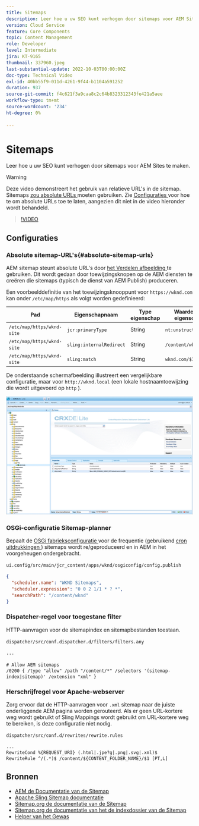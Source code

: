 ```yaml
---
title: Sitemaps
description: Leer hoe u uw SEO kunt verhogen door sitemaps voor AEM Sites te maken.
version: Cloud Service
feature: Core Components
topic: Content Management
role: Developer
level: Intermediate
jira: KT-9165
thumbnail: 337960.jpeg
last-substantial-update: 2022-10-03T00:00:00Z
doc-type: Technical Video
exl-id: 40bb55f9-011d-4261-9f44-b1104a591252
duration: 937
source-git-commit: f4c621f3a9caa8c2c64b8323312343fe421a5aee
workflow-type: tm+mt
source-wordcount: '234'
ht-degree: 0%

---
```


# Sitemaps

Leer hoe u uw SEO kunt verhogen door sitemaps voor AEM Sites te maken.

>[!WARNING]
>
>Deze video demonstreert het gebruik van relatieve URL&#39;s in de sitemap. Sitemaps [ zou absolute URLs ](https://sitemaps.org/protocol.html) moeten gebruiken. Zie [ Configuraties ](#absolute-sitemap-urls) voor hoe te om absolute URLs toe te laten, aangezien dit niet in de video hieronder wordt behandeld.

>[!VIDEO](https://video.tv.adobe.com/v/337960?quality=12&learn=on)

## Configuraties

### Absolute sitemap-URL&#39;s{#absolute-sitemap-urls}

AEM sitemap steunt absolute URL&#39;s door [ het Verdelen afbeelding ](https://sling.apache.org/documentation/the-sling-engine/mappings-for-resource-resolution.html) te gebruiken. Dit wordt gedaan door toewijzingsknopen op de AEM diensten te creëren die sitemaps (typisch de dienst van AEM Publish) produceren.

Een voorbeelddefinitie van het toewijzingsknooppunt voor `https://wknd.com` kan onder `/etc/map/https` als volgt worden gedefinieerd:

| Pad | Eigenschapnaam | Type eigenschap | Waarde van eigenschap |
|------|----------|---------------|-------|
| `/etc/map/https/wknd-site` | `jcr:primaryType` | String | `nt:unstructured` |
| `/etc/map/https/wknd-site` | `sling:internalRedirect` | String | `/content/wknd/(.*)` |
| `/etc/map/https/wknd-site` | `sling:match` | String | `wknd.com/$1` |

De onderstaande schermafbeelding illustreert een vergelijkbare configuratie, maar voor `http://wknd.local` (een lokale hostnaamtoewijzing die wordt uitgevoerd op `http` ).

![ Sitemap absolute configuratie URLs ](../assets/sitemaps/sitemaps-absolute-urls.jpg)


### OSGi-configuratie Sitemap-planner

Bepaalt de [ OSGi fabrieksconfiguratie ](http://localhost:4502/system/console/configMgr/org.apache.sling.sitemap.impl.SitemapScheduler) voor de frequentie (gebruikend [ cron uitdrukkingen ](https://cron.help/)) sitemaps wordt re/geproduceerd en in AEM in het voorgeheugen ondergebracht.

`ui.config/src/main/jcr_content/apps/wknd/osgiconfig/config.publish`

```json
{
  "scheduler.name": "WKND Sitemaps",
  "scheduler.expression": "0 0 2 1/1 * ? *",
  "searchPath": "/content/wknd"
}
```

### Dispatcher-regel voor toegestane filter

HTTP-aanvragen voor de sitemapindex en sitemapbestanden toestaan.

`dispatcher/src/conf.dispatcher.d/filters/filters.any`

```
...

# Allow AEM sitemaps
/0200 { /type "allow" /path "/content/*" /selectors '(sitemap-index|sitemap)' /extension "xml" }
```

### Herschrijfregel voor Apache-webserver

Zorg ervoor dat de HTTP-aanvragen voor `.xml` sitemap naar de juiste onderliggende AEM pagina worden gerouteerd. Als er geen URL-kortere weg wordt gebruikt of Sling Mappings wordt gebruikt om URL-kortere weg te bereiken, is deze configuratie niet nodig.

`dispatcher/src/conf.d/rewrites/rewrite.rules`

```
...
RewriteCond %{REQUEST_URI} (.html|.jpe?g|.png|.svg|.xml)$
RewriteRule ^/(.*)$ /content/${CONTENT_FOLDER_NAME}/$1 [PT,L]
```

## Bronnen

+ [ AEM de Documentatie van de Sitemap ](https://experienceleague.adobe.com/docs/experience-manager-cloud-service/content/overview/seo-and-url-management.html?lang=en)
+ [ Apache Sling Sitemap documentatie ](https://github.com/apache/sling-org-apache-sling-sitemap#readme)
+ [ Sitemap.org de documentatie van de Sitemap ](https://www.sitemaps.org/protocol.html)
+ [ Sitemap.org de documentatie van het de indexdossier van de Sitemap ](https://www.sitemaps.org/protocol.html#index)
+ [ Helper van het Gewas ](https://cron.help/)